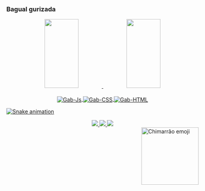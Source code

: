 ### Bagual gurizada
<div align="center">
  <a href="https://github.com/Gabriel-Dupla">
  <img width="42%" height="180em" src="https://github-readme-stats.vercel.app/api?username=Gabriel-Dupla&show_icons=true&theme=radical&include_all_commits=true&count_private=true"/>
  <img width="42%" height="180em" src="https://github-readme-stats.vercel.app/api/top-langs/?username=Gabriel-Dupla&layout=compact&langs_count=7&theme=radical"/>
</div>
<div style="display: inline_block" align="center"><br>

  <img align="center" alt="Gab-Js" src="https://img.shields.io/badge/javascript-%23323330.svg?style=for-the-badge&logo=javascript&logoColor=%23F7DF1E">
  <img align="center" alt="Gab-CSS" src="https://img.shields.io/badge/css3-%231572B6.svg?style=for-the-badge&logo=css3&logoColor=white">
  <img align="center" alt="Gab-HTML" src="https://img.shields.io/badge/html5-%23E34F26.svg?style=for-the-badge&logo=html5&logoColor=white">
  
</div>
 

<div>
  
  ![Snake animation](https://github.com/Gabriel-Dupla/Gabriel-Dupla/blob/output/github-contribution-grid-snake.svg)

</div>
  
<div style="display: inline_block" align="center"> 
  
<img href="https://www.linkedin.com/in/gabriel-dupla-74181a228/" src="https://img.shields.io/badge/-LinkedIn-%230077B5?style=for-the-badge&logo=linkedin&logoColor=white" target="_blank">

<img href="https://codepen.io/Gabriel-Dupla" src="https://img.shields.io/badge/Codepen-000000?style=for-the-badge&logo=codepen&logoColor=white" target="_blank">

<img href="https://open.spotify.com/user/31uih3gstk6w3ky5x2uya2fws5pe?si=9e3f14c97c294827" src="https://img.shields.io/badge/Spotify-1ED760?style=for-the-badge&logo=spotify&logoColor=white" target="_blank">

</div>
<img align="right" alt="Chimarrão emoji" height="150" src="https://images.emojiterra.com/google/noto-emoji/unicode-15/color/svg/1f9c9.svg?width=676&height=676">
